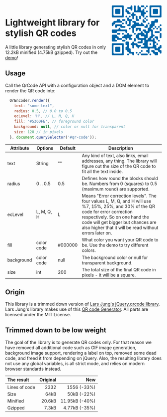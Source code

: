 <img align="right" src="demo/qr-code-example.png"/>

# Lightweight library for stylish QR codes
A little library generating stylish QR codes in only 12.2kB minified (4.75kB gzipped).
Try out the [demo](https://nimiq.github.io/qr-encoder/demo)!

## Usage
Call the QrCode API with a configuration object and a DOM element to render the QR code into:
```javascript
  QrEncoder.render({
    text: "some text",
    radius: 0.5, // 0.0 to 0.5
    ecLevel: 'H', // L, M, Q, H
    fill: '#536DFE', // foreground color
    background: null, // color or null for transparent
    size: 128 // in pixels
  }, document.querySelector('#qr-code'));
```

Attribute | Options | Default | Description
----------|---------|---------|------------
text | String | "" | Any kind of text, also links, email addresses, any thing. The library will figure out the size of the QR code to fit all the text inside.
radius | 0 .. 0.5 | 0.5 | Defines how round the blocks should be. Numbers from 0 (squares) to 0.5 (maximum round) are supported.
ecLevel | L, M, Q, H | L | Means "Error correction levels". The four values L, M, Q, and H will use %7, 15%, 25%, and 30% of the QR code for error correction respectively. So on one hand the code will get bigger but chances are also higher that it will be read without errors later on.
fill | color code | #000000 | What color you want your QR code to be. Use the demo to try different colors.
background | color code | null | The background color or null for transparent background.
size | int | 200 | The total size of the final QR code in pixels - it will be a square.

## Origin
This library is a trimmed down version of [Lars Jung's jQuery.qrcode library](https://larsjung.de/jquery-qrcode/). Lars Jung's library makes use of this [QR code Generator](https://github.com/kazuhikoarase/qrcode-generator). All parts are licensed under the MIT License.

## Trimmed down to be low weight
The goal of the library is to generate QR codes only. For that reason we have removed all additional code such as GIF image generation, background image support, rendering a label on top, removed some dead code, and freed it from depending on jQuery. Also, the resulting library does not use any global variables, is all strict mode, and relies on modern browser standards instead.

The result | Original | New
:--- | ---: | ---:
Lines of code | 2332 | 1556 (-33%)
Size | 64kB | 50kB (-22%)
Minified | 20.6kB | 11.95kB (-40%)
Gzipped | 7.3kB | 4.77kB (-35%)
